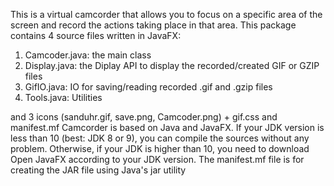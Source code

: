 This is a virtual camcorder that allows you to focus on a specific area of the screen and record the actions taking place in that area.
This package contains 4 source files written in JavaFX:
1) Camcoder.java: the main class
2) Display.java: the Diplay API to display the recorded/created GIF or GZIP files
3) GifIO.java: IO for saving/reading recorded .gif and .gzip files
4) Tools.java: Utilities
   
and 3 icons (sanduhr.gif, save.png, Camcoder.png) + gif.css and manifest.mf
Camcorder is based on Java and JavaFX. If your JDK version is less than 10 (best: JDK 8 or 9), you can compile the sources without any problem.
Otherwise, if your JDK is higher than 10, you need to download Open JavaFX according to your JDK version.
The manifest.mf file is for creating the JAR file using Java's jar utility
